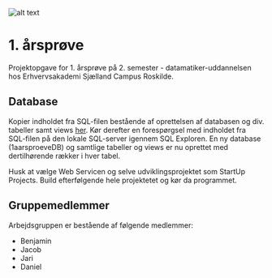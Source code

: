 ![alt text](http://i57.tinypic.com/2nqto4z.png "Shift Me")
# 1. årsprøve
Projektopgave for 1. årsprøve på 2. semester - datamatiker-uddannelsen hos Erhvervsakademi Sjælland Campus Roskilde.

## Database
Kopier indholdet fra SQL-filen bestående af oprettelsen af databasen og div. tabeller samt views [her](3semesterprojekt1/3semesterprojekt1/blob/master/WCFServiceWebRole1/Database/database.sql "SQL-fil"). Kør derefter en forespørgsel med indholdet fra SQL-filen på den lokale SQL-server igennem SQL Exploren. En ny database (1aarsproeveDB) og samtlige tabeller og views er nu oprettet med dertilhørende rækker i hver tabel.

Husk at vælge Web Servicen og selve udviklingsprojektet som StartUp Projects. Build efterfølgende hele projektetet og kør da programmet.

## Gruppemedlemmer
Arbejdsgruppen er bestående af følgende medlemmer:
* Benjamin
* Jacob
* Jari
* Daniel
